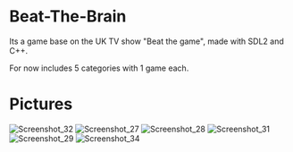 # Beat-The-Brain
Its a game base on the UK TV show "Beat the game", made with SDL2 and C++.

For now includes 5 categories with 1 game each.

# Pictures

![Screenshot_32](https://user-images.githubusercontent.com/37775910/148281399-e8ff1a4b-3da7-4991-886d-0699106c9351.png)
![Screenshot_27](https://user-images.githubusercontent.com/37775910/148136271-81b0d687-831a-4b7a-b033-b0177fccdb2f.png)
![Screenshot_28](https://user-images.githubusercontent.com/37775910/148136276-b2b5da55-3455-462f-abb1-790fb30d17a6.png)
![Screenshot_31](https://user-images.githubusercontent.com/37775910/148136277-20864205-3631-47e6-bc41-b09f8500750f.png)
![Screenshot_29](https://user-images.githubusercontent.com/37775910/148136281-6c3e4ddf-ea17-4dd6-89d3-a82f3839d3fa.png)
![Screenshot_34](https://user-images.githubusercontent.com/37775910/148281403-5c15de24-cf8f-4a0c-9fe5-c24adb1ea5f1.png)
